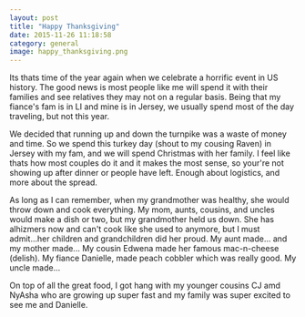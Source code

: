 ```yaml
---
layout: post
title: "Happy Thanksgiving"
date: 2015-11-26 11:18:58
category: general
image: happy_thanksgiving.png
---
```

Its thats time of the year again when we celebrate a horrific event in US history.  The good news is most people like me will spend it with their families and see relatives they may not on a regular basis.  Being that my fiance's fam is in LI and mine is in Jersey, we usually spend most of the day traveling, but not this year.

We decided that running up and down the turnpike was a waste of money and time.  So we spend this turkey day (shout to my cousing Raven) in Jersey with my fam, and we will spend Christmas with her family.  I feel like thats how most couples do it and it makes the most sense, so your're not showing up after dinner or people have left.  Enough about logistics, and more about the spread.  

As long as I can remember, when my grandmother was healthy, she would throw down and cook everything.  My mom, aunts, cousins, and uncles would make a dish or two, but my grandmother held us down.  She has alhizmers now and can't cook like she used to anymore, but I must admit...her children and grandchildren did her proud.  My aunt made... and my mother made...  My cousin Edwena made her famous mac-n-cheese (delish).  My fiance Danielle, made peach cobbler which was really good.  My uncle made...

On top of all the great food, I got hang with my younger cousins CJ amd NyAsha who are growing up super fast and my family was super excited to see me and Danielle.